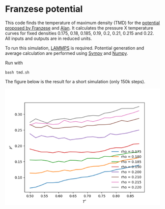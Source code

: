 # Franzese potential

This code finds the temperature of maximum density (TMD) for the [potential
proposed by Franzese](https://doi.org/10.1016/j.molliq.2007.08.021) and
[Alan](https://doi.org/10.1063/1.2830706). It calculates the pressure X
temperature curves for fixed densities 0.175, 0.18, 0.185, 0.19, 0.2, 0.21,
0.215 and 0.22. All inputs and outputs are in reduced units.

To run this simulation, [LAMMPS](https://lammps.sandia.gov/) is required.
Potential generation and average calculation are performed using
[Sympy](https://www.sympy.org/) and [Numpy](https://numpy.org/).

Run with
```
bash tmd.sh
```

The figure below is the result for a short simulation (only 150k steps).

![Pressure times temperature diagram](PxT.png)
